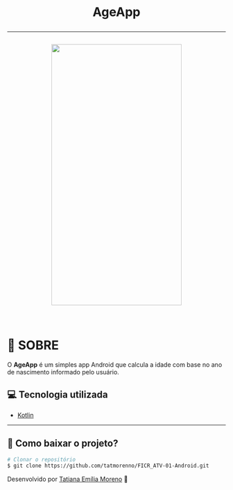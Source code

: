 <h1 align="center">
AgeApp
  
  ---
  
  <img src="https://github.com/tatmorenno/FICR_ATV-01-Android/blob/master/app/ageapp2.gif" align="center" width="300" height="600"/>
  
</h1>

<br/>


# 📲 SOBRE 

O **AgeApp** é um simples app Android que calcula a idade com base no ano de nascimento informado pelo usuário. 

## 💻 Tecnologia utilizada

- [Kotlin](https://kotlinlang.org/)

---

## 🤔 Como baixar o projeto? 

```bash
# Clonar o repositório
$ git clone https://github.com/tatmorenno/FICR_ATV-01-Android.git

```

Desenvolvido por [Tatiana Emília Moreno](https://www.linkedin.com/in/tatmorenno/) 🤩
